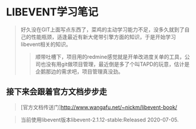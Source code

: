 # LIBEVENT学习笔记
> 好久没在GIT上面写点东西了，菜鸡的主动学习能力不足，没多久就到了自己的性能瓶颈，适逢最近有新大佬带引擎方面的知识，于是开始学习libevent相关的知识。
>> 顺带吐槽下，项目用的redmine感觉就是开单改进度关单的工具，公司也没有用git做项目管理，最近倒是多了个叫TAPD的玩意，估计是企鹅那边的需求吧，项目管理真没劲。
## 接下来会跟着官方文档步步走
> [官方文档传送门]http://www.wangafu.net/~nickm/libevent-book/

> 当前使用libevent版本libevent-2.1.12-stable:Released 2020-07-05.
